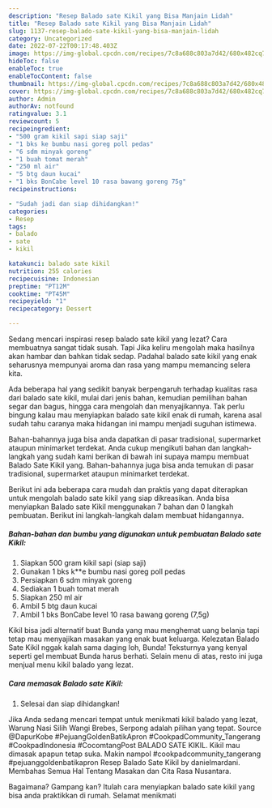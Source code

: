 ```yaml
---
description: "Resep Balado sate Kikil yang Bisa Manjain Lidah"
title: "Resep Balado sate Kikil yang Bisa Manjain Lidah"
slug: 1137-resep-balado-sate-kikil-yang-bisa-manjain-lidah
category: Uncategorized
date: 2022-07-22T00:17:48.403Z
image: https://img-global.cpcdn.com/recipes/7c8a688c803a7d42/680x482cq70/balado-sate-kikil-foto-resep-utama.jpg
hideToc: false
enableToc: true
enableTocContent: false
thumbnail: https://img-global.cpcdn.com/recipes/7c8a688c803a7d42/680x482cq70/balado-sate-kikil-foto-resep-utama.jpg
cover: https://img-global.cpcdn.com/recipes/7c8a688c803a7d42/680x482cq70/balado-sate-kikil-foto-resep-utama.jpg
author: Admin
authorAv: notfound
ratingvalue: 3.1
reviewcount: 5
recipeingredient:
- "500 gram kikil sapi siap saji"
- "1 bks ke bumbu nasi goreg poll pedas"
- "6 sdm minyak goreng"
- "1 buah tomat merah"
- "250 ml air"
- "5 btg daun kucai"
- "1 bks BonCabe level 10 rasa bawang goreng 75g"
recipeinstructions:

- "Sudah jadi dan siap dihidangkan!"
categories:
- Resep
tags:
- balado
- sate
- kikil

katakunci: balado sate kikil 
nutrition: 255 calories
recipecuisine: Indonesian
preptime: "PT12M"
cooktime: "PT45M"
recipeyield: "1"
recipecategory: Dessert

---
```



Sedang mencari inspirasi resep balado sate kikil yang lezat? Cara membuatnya sangat tidak susah. Tapi Jika keliru mengolah maka hasilnya akan hambar dan bahkan tidak sedap. Padahal balado sate kikil yang enak seharusnya mempunyai aroma dan rasa yang mampu memancing selera kita.


Ada beberapa hal yang sedikit banyak berpengaruh terhadap kualitas rasa dari balado sate kikil, mulai dari jenis bahan, kemudian pemilihan bahan segar dan bagus, hingga cara mengolah dan menyajikannya. Tak perlu bingung kalau mau menyiapkan balado sate kikil enak di rumah, karena asal sudah tahu caranya maka hidangan ini mampu menjadi suguhan istimewa.

Bahan-bahannya juga bisa anda dapatkan di pasar tradisional, supermarket ataupun minimarket terdekat. Anda cukup mengikuti bahan dan langkah-langkah yang sudah kami berikan di bawah ini supaya mampu membuat Balado Sate Kikil yang. Bahan-bahannya juga bisa anda temukan di pasar tradisional, supermarket ataupun minimarket terdekat.


Berikut ini ada beberapa cara mudah dan praktis yang dapat diterapkan untuk mengolah balado sate kikil yang siap dikreasikan. Anda bisa menyiapkan Balado sate Kikil menggunakan 7 bahan dan 0 langkah pembuatan. Berikut ini langkah-langkah dalam membuat hidangannya.

<!--inarticleads1-->

##### Bahan-bahan dan bumbu yang digunakan untuk pembuatan Balado sate Kikil:

1. Siapkan 500 gram kikil sapi (siap saji)
1. Gunakan 1 bks k**e bumbu nasi goreg poll pedas
1. Persiapkan 6 sdm minyak goreng
1. Sediakan 1 buah tomat merah
1. Siapkan 250 ml air
1. Ambil 5 btg daun kucai
1. Ambil 1 bks BonCabe level 10 rasa bawang goreng (7,5g)


Kikil bisa jadi alternatif buat Bunda yang mau menghemat uang belanja tapi tetap mau menyajikan masakan yang enak buat keluarga. Kelezatan Balado Sate Kikil nggak kalah sama daging loh, Bunda! Teksturnya yang kenyal seperti gel membuat Bunda harus berhati. Selain menu di atas, resto ini juga menjual menu kikil balado yang lezat. 

<!--inarticleads2-->

##### Cara memasak Balado sate Kikil:


1. Selesai dan siap dihidangkan!

Jika Anda sedang mencari tempat untuk menikmati kikil balado yang lezat, Warung Nasi Silih Wangi Brebes, Serpong adalah pilihan yang tepat. Source @DapurKobe #PejuangGoldenBatikApron #CookpadCommunity_Tangerang #CookpadIndonesia #CocomtangPost BALADO SATE KIKIL. Kikil mau dimasak apapun tetap suka. Makin nampol #cookpadcommunity_tangerang #pejuanggoldenbatikapron Resep Balado Sate Kikil by danielmardani. Membahas Semua Hal Tentang Masakan dan Cita Rasa Nusantara. 

Bagaimana? Gampang kan? Itulah cara menyiapkan balado sate kikil yang bisa anda praktikkan di rumah. Selamat menikmati

